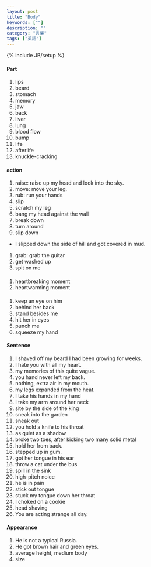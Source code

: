```yaml
---
layout: post
title: "Body"
keywords: [""]
description: ""
category: "言葉"
tags: ["英語"]
---
```

{% include JB/setup %}

#### Part
1. lips
2. beard
3. stomach
4. memory
5. jaw
6. back
7. liver
8. lung
9. blood flow
1. bump
2. life 
3. afterlife
4. knuckle-cracking

#### action
1. raise: raise up my head and look into the sky.
2. move: move your leg.
3. rub: run your hands
4. slip
5. scratch my leg
6. bang my head against the wall
7. break down
8. turn around
9. slip down
- I slipped down the side of hill and got covered in mud.
1. grab: grab the guitar
2. get washed up
3. spit on me

####
1. heartbreaking moment
2. heartwarming moment

####
1. keep an eye on him
2. behind her back
3. stand besides me
4. hit her in eyes
5. punch me
6. squeeze my hand

#### Sentence
1. I shaved off my beard I had been growing for weeks.
3. I hate you with all my heart.
4. my memories of this quite vague.
5. you hand never left my back.
6. nothing, extra air in my mouth.
7. my legs expanded from the heat.
8. I take his hands in my hand
9. I take my arm around her neck 
1. site by the side of the king
2. sneak into the garden
3. sneak out
3. you hold a knife to his throat
4. as quiet as a shadow
5. broke two toes, after kicking two many solid metal
6. hold her from back.
7. stepped up in gum.
8. got her tongue in his ear
9. throw a cat under the bus
1. spill in the sink
2. high-pitch noice
3. he is in pain
4. stick out tongue
5. stuck my tongue down her throat
6. I choked on a cookie
7. head shaving
8. You are acting strange all day.



#### Appearance
1. He is not a typical Russia.
2. He got brown hair and green eyes.
3. average height, medium body
4. size



